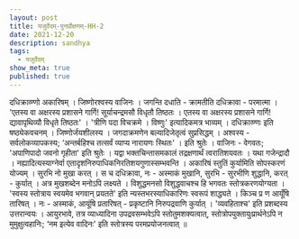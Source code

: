 ```yaml
---
layout: post
title: यजुर्वेदम्-पुनर्प्रोक्षणम्-HH-2
date: 2021-12-20
description: sandhya
tags:
  - यजुर्वेदम्
show_meta: true
published: true
---
```



दधिक्राव्ण्णो अकारिषम् । जिष्णोरश्वस्य वाजिनः । जगन्ति दधाति - क्रामतीति दधिक्रावा - परमात्मा । 'एतस्य वा अक्षरस्य प्रशासने गार्गि! सूर्याचन्द्रमसौ विधृतौ तिष्ठतः । एतस्य वा अक्षरस्य प्रशासने गार्गि! द्यावापृथिव्यौ विधृते तिष्ठतः' । 'त्रीणि पदा विचक्रमे । विष्णुः' इत्यादिकमत्र भाव्यम् । दधिक्राव्ण्णः इति षष्ठ्येकवचनम् । जिष्णोर्जयशीलस्य । जगदाक्रमणेन बल्यादिजेतृत्वं सुप्रसिद्धम् । अश्वस्य - सर्वलोकव्यापकस्य; ‘अन्तर्बहिश्च तत्सर्वं व्याप्य नारायणः स्थितः' । इति श्रुतेः । वाजिनः - वेगवतः; 'अपाणिपादो जवनो गृहीता' इति श्रुतेः । यद्वा भक्तचिन्तासमकालं तद्रक्षणार्थं त्वरातिशयवतः । यथा गजेन्द्रादौ । नह्यादित्यस्याग्नेर्वा एतादृशनिरुपाधिकनिरतिशयगुणास्सम्भवन्ति । अकारिषं स्तुतिं कुर्यामिति सोपस्करणं योज्यम् । सुरभि नो मुखा करत् । स च दधिक्रावा, नः - अस्माकं मुखानि, सुरभि - सुरभीणि शुद्धानि, करत् - कुर्यात् । अत्र मुखशब्देन मनोऽपि लक्ष्यते । विशुद्धमनसो विशुद्धवाचश्च हि भगवतः स्तोत्रकरणयोग्यता । 'स्वस्य स्तोत्राय स्वयमेव भगवान् प्रयतते' इति न्यस्तभरस्याधिकारिणः स्वरूपं शाद्ध्यते । किञ्च प्र ण आयूँषि तारिषत् । नः - अस्माकं, आयूंषि प्रतारिषत् - प्रकृष्टानि निरुपद्रवाणि कुर्यात् । 'व्यवहिताश्च' इति प्रशब्दस्य उत्तरान्वयः । आयुरभावे, तत्र व्याध्यादिना उपद्रवसम्भवेऽपि स्तोतुमशक्यत्वात्, स्तोत्रोपयुक्तायुःप्रार्थनेऽपि न मुमुक्षुत्वहानिः; ‘नम इत्येव वादिनः' इति स्तोत्रस्य परमप्रयोजनत्वात् ॥ 
